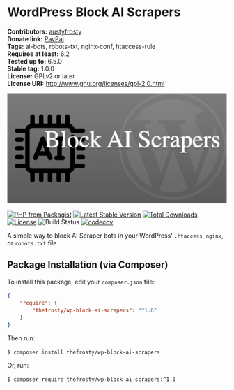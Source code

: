 # WordPress Block AI Scrapers

**Contributors:** [austyfrosty](https://profiles.wordpress.org/austyfrosty)  
**Donate link:** [PayPal](https://www.paypal.com/cgi-bin/webscr?cmd=_s-xclick&hosted_button_id=7431290)  
**Tags:** ai-bots, robots-txt, nginx-conf, htaccess-rule  
**Requires at least:** 6.2  
**Tested up to:** 6.5.0  
**Stable tag:** 1.0.0  
**License:** GPLv2 or later  
**License URI:** http://www.gnu.org/licenses/gpl-2.0.html

![Block AI Scrapers](.github/wp-block-ai-scrapers.png?raw=true "WordPress Block AI Scrapers")

[![PHP from Packagist](https://img.shields.io/packagist/php-v/thefrosty/wp-block-ai-scrapers.svg)]()
[![Latest Stable Version](https://img.shields.io/packagist/v/thefrosty/wp-block-ai-scrapers.svg)](https://packagist.org/packages/thefrosty/wp-block-ai-scrapers)
[![Total Downloads](https://img.shields.io/packagist/dt/thefrosty/wp-block-ai-scrapers.svg)](https://packagist.org/packages/thefrosty/wp-block-ai-scrapers)
[![License](https://img.shields.io/packagist/l/thefrosty/wp-block-ai-scrapers.svg)](https://packagist.org/thefrosty/thefrosty/wp-block-ai-scrapers)
![Build Status](https://github.com/thefrosty/wp-block-ai-scrapers/actions/workflows/main.yml/badge.svg)
[![codecov](https://codecov.io/gh/thefrosty/wp-block-ai-scrapers/branch/develop/graph/badge.svg)](https://codecov.io/gh/thefrosty/wp-block-ai-scrapers)

A simple way to block AI Scraper bots in your WordPress' <code>.htaccess</code>, <code>nginx</code>, or 
<code>robots.txt</code> file

## Package Installation (via Composer)

To install this package, edit your `composer.json` file:
```json
{
    "require": {
        "thefrosty/wp-block-ai-scrapers": "^1.0"
    }
}
```
Then run:

`$ composer install thefrosty/wp-block-ai-scrapers`

Or, run:

`$ composer require thefrosty/wp-block-ai-scrapers:^1.0`
